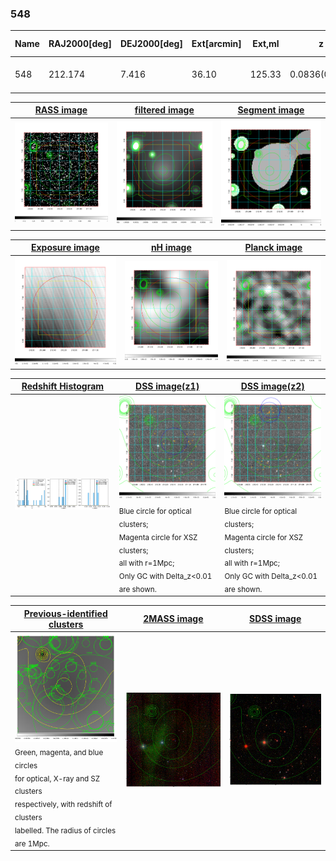 <div STYLE="page-break-after: always;"></div>

### 548

|Name|RAJ2000[deg]|DEJ2000[deg] |Ext[arcmin]| Ext,ml | z | z_src| C|GC(XSZ,Delta_z<0.01)| GC(OPT,Delta_z<0.01)|GC| R_sig[arcmin] | R500[arcmin] | R500[Mpc]| CRsig[c/s] | CR500[c/s] |L500[1E44 erg/s]|F500[1E-12 erg/s/cm^2]| M500[1E14 Msun]|Tx[keV]|Cnt_sig|Beta|Rc[arcmin]|Comment|Alias|
|---|---|---|---|---|---|------|---|--------|---------|----------|---|---|---|---|---|---|---|---|---|---|---|---|---|---|
|548| 212.174| 7.416| 36.10| 125.33| 0.0836(0.005)| z1,| G| -| -| C, N, W| 15.138| 8.342| 0.786| 0.165(0.048)| 0.153(0.045)| 0.504(0.390)| 2.908(2.250)| 1.50(0.59)| 2.82(0.70)| 96.0| 0.542(-0.032+0.090)| 6.395(-0.709+1.260)| -| t661|

|[RASS image](../image/548/548_img.pdf)|[filtered image](../image/548/548_fil.pdf)|[Segment image](../image/548/548_seg.pdf)|
|-------------------|--------------------|-------------------|
| <img src="../image/548/548_img.png" width="300">  | <img src="../image/548/548_fil.png" width="300">   | <img src="../image/548/548_seg.png" width="300">  |

|[Exposure image](../image/548/548_mex.pdf)| [nH image](../image/548/548_nh.pdf)| [Planck image](../image/548/548_p.pdf)|
|-------------------|--------------------|-------------------|
|<img src="../image/548/548_mex.png" width="300">   | <img src="../image/548/548_nh.png" width="300">    | <img src="../image/548/548_p.png" width="300"> |

|[Redshift Histogram](../image/548/548_zg.pdf) | [DSS image(z1)](../image/548/548_dss_z1.pdf)      |  [DSS image(z2)](../image/548/548_dss_z2.pdf)    |
|-------------------|--------------------|-------------------|
|<img src="../image/548/548_zg.png" width="300"> |<img src="../image/548/548_dss_z1.png" width="300"> <sub><br>Blue circle for optical clusters; <br>Magenta circle for XSZ clusters; <br>all with r=1Mpc; <br>Only GC with Delta_z<0.01 are shown. </sub>| <img src="../image/548/548_dss_z2.png" width="300"><sub><br>Blue circle for optical clusters; <br>Magenta circle for XSZ clusters; <br>all with r=1Mpc; <br>Only GC with Delta_z<0.01 are shown. </sub> |

|[Previous-identified clusters](../image/548/548_gc.pdf) | [2MASS image](../image/548/548_2mass.pdf)      |[SDSS image](../image/548/548_sdss.pdf)   |
|-------------------|-------------------|-------------------|
|<img src=../image/548/548_gc.png width="300"> <br><sub>Green, magenta, and blue circles <br>for optical, X-ray and SZ clusters <br>respectively, with redshift of clusters <br>labelled. The radius of circles <br>are 1Mpc.</sub>|<img src="../image/548/548_2mass.png" width="300">  | <img src="../image/548/548_sdss.png" width="300">  |




